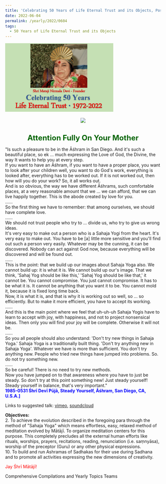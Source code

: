 ```yaml
---
title: 'Celebrating 50 Years of Life Eternal Trust and its Objects, Post 17'
date: 2022-06-04
permalink: /yearly/2022/0604
tags:
  - 50 Years of Life Eternal Trust and its Objects
---
```


<div style="text-align: left"><img src="/images/Celebrating50YearsLET.png" width="350" /></div><br>

<div style="text-align: center"><img src="/images/image981_Photo_credit_Alessandra_Pallini.jpg" /></div>

<br>
<p style="color:DarkGreen; text-align:center">
<font size="+2"><b>Attention Fully On Your Mother</b><br></font>
</p>

<p>
"Is such a pleasure to be in the Āśhram in San Diego. And it's such a beautiful place, so ek ... much expressing the Love of God, the Divine, the way It wants to help you at every step.<br>
If you want to have an Āśhram, if you want to have a proper place, you want to look after your children well, you want to do God's work, everything is looked after, everything has to be worked out. If it is not worked out, then how will you do your work? So, it all works out.<br>
And is so obvious, the way we have different Āśhrams, such comfortable places, at a very reasonable amount that we ... we can afford, that we can live happily together. This is the abode created by love for you.<br>
......<br>
So the first thing we have to remember: that among ourselves, we should have complete love. <br>
......<br>
We should not trust people who try to ... divide us, who try to give us wrong ideas.<br>
It's very easy to make out a person who is a Sahaja Yogi from the heart. It's very easy to make out. You have to be [a] little more sensitive and you'll find out such a person very easily. Whatever may be the cunning, it can be discovered. Nobody can act against God now, because everything will be discovered and will be found out. <br>
......<br>
This is the point: that we build up our images about Sahaja Yoga also. We cannot build up: it is what it is. We cannot build up our's image. That we think, 'Sahaj Yog should be like this,' 'Sahaj Yog should be like that,' it cannot be. You cannot compromise. You just cannot compromise. It has to be what it is. It cannot be anything that you want it to be. You cannot mold it, because it is fixed long time back.<br>
Now, it is what it is, and that is why it is working out so well, so ... so efficiently. But to make it more efficient, you have to accept its working.<br>
......<br>
And this is the main point where we feel that uh-uh-uh Sahaja Yogis have to learn to accept with joy, with happiness, and not to project nonsensical ideas. Then only you will find your joy will be complete. Otherwise it will not be.<br>
......<br>
So you all people should also understand: 'Don't try new things in Sahaja Yoga.' Sahaja Yoga is a traditionally built thing. 'Don't try anything new in Sahaja Yoga'. Whatever we have is more than sufficient. You don't try anything new. People who tried new things have jumped into problems. So. do not try something new. <br>
......<br>
So be careful! There is no need to try new methods.<br>
Now you have jumped on to that awareness where you have to just be steady. So don't try at this point something new! Just steady yourself! Steady yourself in balance, that's very important."<br>
<font color="blue"><b>1985-0531 Śhrī Devī Pūjā, Steady Yourself, Āśhram, San Diego, CA, U.S.A.]</b></font><br>
</p>

Links to suggested talk: <a href="https://vimeo.com/24813422"> vimeo</a>, <a href="https://soundcloud.com/nirmala-vidya-portal/850531-devi-p1-dp"> soundcloud</a><br>

<p>
<b>Objectives:</b><br>
2. To achieve the evolution described in the foregoing para through the method of "Sahaja Yoga" which means effortless, easy, relaxed method of meditation evolved by Mātājī. To organize meditation centers for this purpose. This completely precludes all the external human efforts like rituals, worships, prayers, recitations, reading, renunciation (i.e. saṃnyāsa), worship of the preceptor (Guru) or any other physical expressions.<br>
10. To build and run Ashramas of Sadhakas for their use during Sadhana and to promote all activities expressing the new dimensions of creativity.
</p>

<p style="color:red;">Jay Śhrī Mātājī!<br></p>

Comprehensive Compilations and Yearly Topics Teams